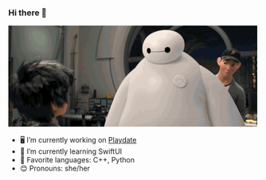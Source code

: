 ### Hi there 👋
![](hello_baymax.gif)

- 🖥 I’m currently working on [Playdate](https://github.com/heedong0612/Playdate)
- 🌱 I’m currently learning SwiftUI
- 🌈 Favorite languages: C++, Python
- 😊 Pronouns: she/her
